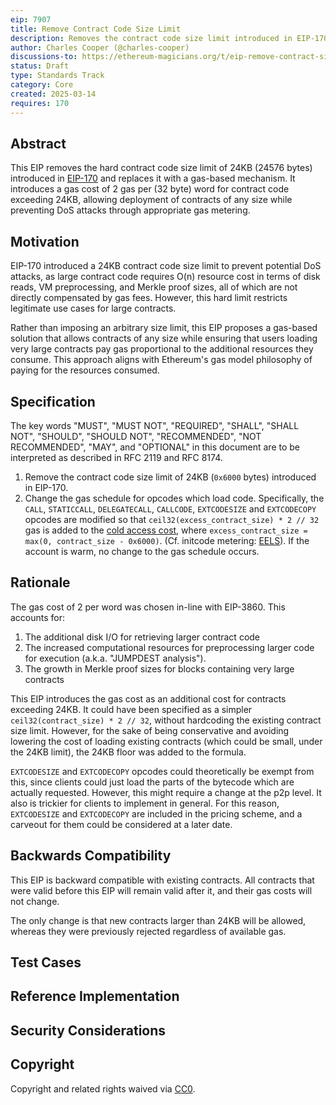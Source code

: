 ```yaml
---
eip: 7907
title: Remove Contract Code Size Limit
description: Removes the contract code size limit introduced in EIP-170 and adds a gas metering to code loading
author: Charles Cooper (@charles-cooper)
discussions-to: https://ethereum-magicians.org/t/eip-remove-contract-size-limit/23156
status: Draft
type: Standards Track
category: Core
created: 2025-03-14
requires: 170
---
```


## Abstract

This EIP removes the hard contract code size limit of 24KB (24576 bytes) introduced in [EIP-170](./eip-170.md) and replaces it with a gas-based mechanism. It introduces a gas cost of 2 gas per (32 byte) word for contract code exceeding 24KB, allowing deployment of contracts of any size while preventing DoS attacks through appropriate gas metering.

## Motivation

EIP-170 introduced a 24KB contract code size limit to prevent potential DoS attacks, as large contract code requires O(n) resource cost in terms of disk reads, VM preprocessing, and Merkle proof sizes, all of which are not directly compensated by gas fees. However, this hard limit restricts legitimate use cases for large contracts.

Rather than imposing an arbitrary size limit, this EIP proposes a gas-based solution that allows contracts of any size while ensuring that users loading very large contracts pay gas proportional to the additional resources they consume. This approach aligns with Ethereum's gas model philosophy of paying for the resources consumed.

## Specification

The key words "MUST", "MUST NOT", "REQUIRED", "SHALL", "SHALL NOT", "SHOULD", "SHOULD NOT", "RECOMMENDED", "NOT RECOMMENDED", "MAY", and "OPTIONAL" in this document are to be interpreted as described in RFC 2119 and RFC 8174.

1. Remove the contract code size limit of 24KB (`0x6000` bytes) introduced in EIP-170.
2. Change the gas schedule for opcodes which load code. Specifically, the `CALL`, `STATICCALL`, `DELEGATECALL`, `CALLCODE`, `EXTCODESIZE` and `EXTCODECOPY` opcodes are modified so that `ceil32(excess_contract_size) * 2 // 32` gas is added to the [cold access cost](https://github.com/ethereum/execution-specs/blob/1a587803e3e698407d204888b02342393f8b4fe5/src/ethereum/cancun/vm/instructions/system.py#L367), where `excess_contract_size = max(0, contract_size - 0x6000)`. (Cf. initcode metering: [EELS](https://github.com/ethereum/execution-specs/blob/1a587803e3e698407d204888b02342393f8b4fe5/src/ethereum/cancun/vm/gas.py#L269)). If the account is warm, no change to the gas schedule occurs.

## Rationale

The gas cost of 2 per word was chosen in-line with EIP-3860. This accounts for:
1. The additional disk I/O for retrieving larger contract code
2. The increased computational resources for preprocessing larger code for execution (a.k.a. "JUMPDEST analysis").
3. The growth in Merkle proof sizes for blocks containing very large contracts

This EIP introduces the gas cost as an additional cost for contracts exceeding 24KB. It could have been specified as a simpler `ceil32(contract_size) * 2 // 32`, without hardcoding the existing contract size limit. However, for the sake of being conservative and avoiding lowering the cost of loading existing contracts (which could be small, under the 24KB limit), the 24KB floor was added to the formula.

`EXTCODESIZE` and `EXTCODECOPY` opcodes could theoretically be exempt from this, since clients could just load the parts of the bytecode which are actually requested. However, this might require a change at the p2p level. It also is trickier for clients to implement in general. For this reason, `EXTCODESIZE` and `EXTCODECOPY` are included in the pricing scheme, and a carveout for them could be considered at a later date.

## Backwards Compatibility

This EIP is backward compatible with existing contracts. All contracts that were valid before this EIP will remain valid after it, and their gas costs will not change.

The only change is that new contracts larger than 24KB will be allowed, whereas they were previously rejected regardless of available gas.

## Test Cases

## Reference Implementation

## Security Considerations

## Copyright

Copyright and related rights waived via [CC0](../LICENSE.md).
